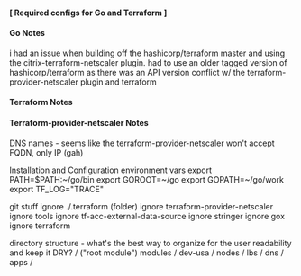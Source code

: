 #### [ Required configs for Go and Terraform ] ####


#### Go Notes ####

i had an issue when building off the hashicorp/terraform master and using the citrix-terraform-netscaler plugin.  had to
use an older tagged version of hashicorp/terraform as there was an API version conflict w/ the terraform-provider-netscaler 
plugin and terraform


#### Terraform Notes ####


#### Terraform-provider-netscaler Notes ####

  DNS names - seems like the terraform-provider-netscaler won't accept FQDN, only IP (gah)


Installation and Configuration
environment vars
export PATH=$PATH:~/go/bin
export GOROOT=~/go
export GOPATH=~/go/work
export TF_LOG="TRACE" 



git stuff
ignore ./.terraform (folder)
ignore terraform-provider-netscaler
ignore tools
ignore tf-acc-external-data-source
ignore stringer
ignore gox
ignore terraform


directory structure - what's the best way to organize for the user readability and keep it DRY? 
/ ("root module")
  modules /
    dev-usa /
      nodes /
      lbs /
      dns /
      apps /
